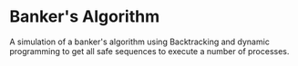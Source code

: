 # Banker's Algorithm

A simulation of a banker's algorithm using Backtracking and dynamic programming to get all safe sequences to execute a number of processes.
